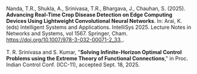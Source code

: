 <pub>

Nanda, T.R., Shukla, A., Srinivasa, T.R., Bhargava, J., Chauhan, S. (2025). **Advancing Real-Time Crop Disease Detection on Edge Computing Devices Using Lightweight Convolutional Neural Networks**. In: Arai, K. (eds) Intelligent Systems and Applications. IntelliSys 2025. Lecture Notes in Networks and Systems, vol 1567. Springer, Cham. https://doi.org/10.1007/978-3-032-00071-2_33_.
<br><br>
T. R. Srinivasa and S. Kumar, "**Solving Infinite-Horizon Optimal Control Problems using the Extreme Theory of Functional Connections**," in Proc. Indian Control Conf. (ICC-11), accepted Sept. 18, 2025.
</pub>
